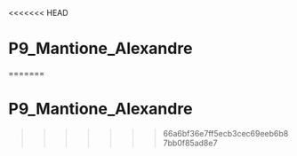<<<<<<< HEAD
# P9_Mantione_Alexandre
=======
# P9_Mantione_Alexandre
>>>>>>> 66a6bf36e7ff5ecb3cec69eeb6b87bb0f85ad8e7
